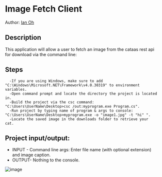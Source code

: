 # Image Fetch Client
 Author: [Ian Oh](https://github.com/ianCSMajor)
 
## Description
This application will allow a user to fetch an image from the cataas rest api for download via the command line:

## Steps
      -If you are using Windows, make sure to add "C:\Windows\Microsoft.NET\Framework\v4.0.30319" to environment variables. 
      -Open command prompt and locate the directory the project is located in.
      -Build the project via the csc command: "C:\Users\UserName\Desktop>csc /out:myprogram.exe Program.cs".
      -Run project by typing name of program & args to console: "C:\Users\UserName\Desktop>myprogram.exe -o "image1.jpg" -t "hi" ".
      -Locate the saved image in the downloads folder to retrieve your cat. 

## Project input/output:
* INPUT - Command line args: Enter file name (with optional extension) and image caption.
* OUTPUT- Nothing to the console. 

![image](https://user-images.githubusercontent.com/57507406/190498659-2bb34c54-df61-4437-b8d5-651d64ace18a.png)

 
